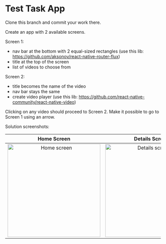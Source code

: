 # Test Task App

Clone this branch and commit your work there.

Create an app with 2 available screens.

Screen 1:

- nav bar at the bottom with 2 equal-sized rectangles (use this lib: https://github.com/aksonov/react-native-router-flux)
- title at the top of the screen
- list of videos to choose from

Screen 2:

- title becomes the name of the video
- nav bar stays the same
- create video player (use this lib: https://github.com/react-native-community/react-native-video)

Clicking on any video should proceed to Screen 2. Make it possible to go to Screen 1 using an arrow.

Solution screenshots:
 
Home Screen                | Details Screen            |  Settings Screen         
:-------------------------:|:-------------------------:|:-------------------------:
<image src="./screenshots/photo_2019-12-27_01-58-23.jpg" alt="Home screen" width="300"/>  |  <image src="./screenshots/photo_2019-12-27_01-58-48.jpg" alt="Details screen" width="300"/>  |  <image src="./screenshots/photo_2019-12-27_01-58-44.jpg" alt="Settings screen" width="300"/>

